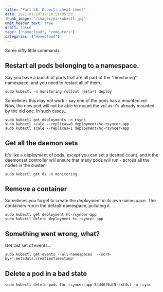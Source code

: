 ```yaml
---
title: "Part 38: Kubectl cheat sheet"
date: 2021-01-10T12:10:51+05:30
thumb_image: "/images/pi/kubectl.jpg"
omit_header_text: true
draft: false
tags: ["homecloud", "computers"]
categories: ["HomeCloud"]
---
```


Some nifty little commands.

## Restart all pods belonging to a namespace.

Say you have a bunch of pods that are all part of the "monitoring" namespace, and you need to restart all of them. 

`sudo kubectl -n monitoring rollout restart deploy`

Sometimes this may not work - say one of the pods has a mounted vol. Now, the new pod will not be able to mount the vol as it's already mounted by the old one. In such cases...

```
sudo kubectl get deployments -n rsync
sudo kubectl scale --replicas=0 deployment/hc-rsyncer-app
sudo kubectl scale --replicas=1 deployment/hc-rsyncer-app
```

## Get all the daemon sets

It's like a deployment of pods, except you can set a desired count, and it the daemonset controller will ensure that many pods will run - across all the nodes in the cluster. 

`sudo kubectl get ds -n monitoring`

## Remove a container

Sometimes you forget to create the deployment in its own namespace. The containers run in the default namespace, polluting it. 

```
sudo kubectl get deployment hc-rsyncer-app
sudo kubectl delete deployment hc-rsyncer-app
```
## Something went wrong, what?

Get last set of events...

```
sudo kubectl get events --all-namespaces  --sort-by='.metadata.creationTimestamp'
```

## Delete a pod in a bad state

```
sudo kubectl delete pods [hc-rsyncer-app-54d46f6df5-rxt4s] -n rsync
```


